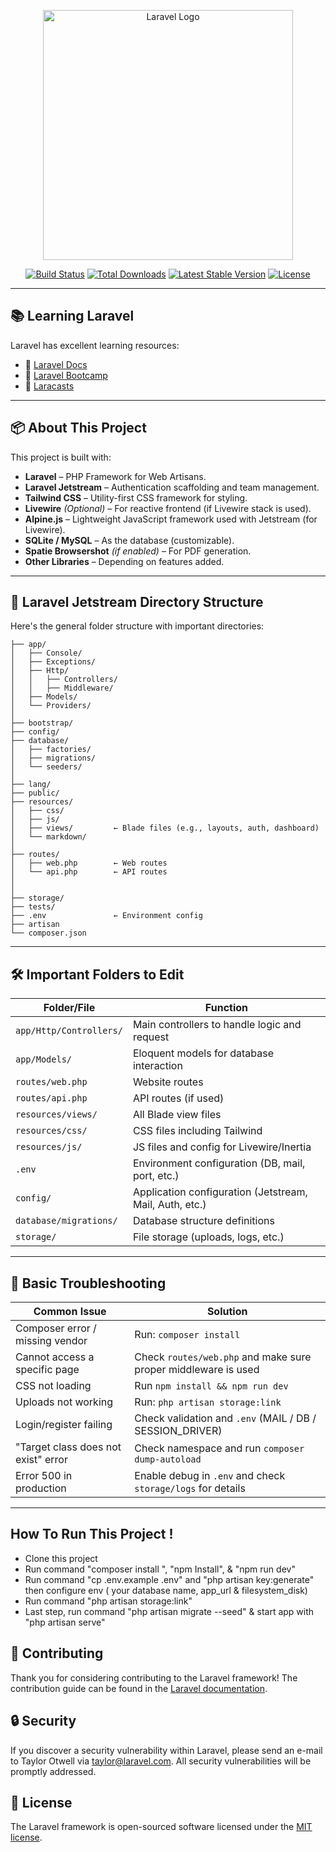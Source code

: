 <p align="center">
  <a href="https://laravel.com" target="_blank">
    <img src="https://raw.githubusercontent.com/laravel/art/master/logo-lockup/5%20SVG/2%20CMYK/1%20Full%20Color/laravel-logolockup-cmyk-red.svg" width="400" alt="Laravel Logo">
  </a>
</p>

<p align="center">
  <a href="https://github.com/laravel/framework/actions"><img src="https://github.com/laravel/framework/workflows/tests/badge.svg" alt="Build Status"></a>
  <a href="https://packagist.org/packages/laravel/framework"><img src="https://img.shields.io/packagist/dt/laravel/framework" alt="Total Downloads"></a>
  <a href="https://packagist.org/packages/laravel/framework"><img src="https://img.shields.io/packagist/v/laravel/framework" alt="Latest Stable Version"></a>
  <a href="https://packagist.org/packages/laravel/framework"><img src="https://img.shields.io/packagist/l/laravel/framework" alt="License"></a>
</p>

---

## 📚 Learning Laravel

Laravel has excellent learning resources:

- 📖 [Laravel Docs](https://laravel.com/docs)
- 🧪 [Laravel Bootcamp](https://bootcamp.laravel.com)
- 🎥 [Laracasts](https://laracasts.com)

---


## 📦 About This Project

This project is built with:

- **Laravel** – PHP Framework for Web Artisans.
- **Laravel Jetstream** – Authentication scaffolding and team management.
- **Tailwind CSS** – Utility-first CSS framework for styling.
- **Livewire** *(Optional)* – For reactive frontend (if Livewire stack is used).
- **Alpine.js** – Lightweight JavaScript framework used with Jetstream (for Livewire).
- **SQLite / MySQL** – As the database (customizable).
- **Spatie Browsershot** *(if enabled)* – For PDF generation.
- **Other Libraries** – Depending on features added.

---

## 📁 Laravel Jetstream Directory Structure

Here's the general folder structure with important directories:

```
├── app/
│   ├── Console/
│   ├── Exceptions/
│   ├── Http/
│   │   ├── Controllers/
│   │   ├── Middleware/
│   ├── Models/
│   └── Providers/
│
├── bootstrap/
├── config/
├── database/
│   ├── factories/
│   ├── migrations/
│   └── seeders/
│
├── lang/
├── public/
├── resources/
│   ├── css/
│   ├── js/
│   ├── views/         ← Blade files (e.g., layouts, auth, dashboard)
│   └── markdown/
│
├── routes/
│   ├── web.php        ← Web routes
│   └── api.php        ← API routes
│   
│
├── storage/
├── tests/
├── .env               ← Environment config
├── artisan
└── composer.json
```

---

## 🛠️ Important Folders to Edit

| **Folder/File**      | **Function**                                                               |
|----------------------|----------------------------------------------------------------------------|
| `app/Http/Controllers/` | Main controllers to handle logic and request                           |
| `app/Models/`         | Eloquent models for database interaction                                 |
| `routes/web.php`      | Website routes                                                           |
| `routes/api.php`      | API routes (if used)                                                     |
| `resources/views/`    | All Blade view files                                                     |
| `resources/css/`      | CSS files including Tailwind                                             |
| `resources/js/`       | JS files and config for Livewire/Inertia                                |
| `.env`                | Environment configuration (DB, mail, port, etc.)                         |
| `config/`             | Application configuration (Jetstream, Mail, Auth, etc.)                  |
| `database/migrations/`| Database structure definitions                                           |
| `storage/`            | File storage (uploads, logs, etc.)                                       |

---

## 🧪 Basic Troubleshooting

| **Common Issue**                        | **Solution**                                                               |
|----------------------------------------|----------------------------------------------------------------------------|
| Composer error / missing vendor        | Run: `composer install`                                                   |
| Cannot access a specific page          | Check `routes/web.php` and make sure proper middleware is used            |
| CSS not loading                        | Run `npm install && npm run dev`                                          |
| Uploads not working                    | Run: `php artisan storage:link`                                           |
| Login/register failing                 | Check validation and `.env` (MAIL / DB / SESSION_DRIVER)                  |
| "Target class does not exist" error    | Check namespace and run `composer dump-autoload`                          |
| Error 500 in production                | Enable debug in `.env` and check `storage/logs` for details               |

---

## How To Run This Project !
- Clone this project
- Run command "composer install ", "npm Install", & "npm run dev"
- Run command "cp .env.example .env" and "php artisan key:generate" then configure env ( your database name, app_url & filesystem_disk)
- Run command "php artisan storage:link"
- Last step, run command "php artisan migrate --seed" & start app with "php artisan serve"

## 🤝 Contributing

Thank you for considering contributing to the Laravel framework! The contribution guide can be found in the [Laravel documentation](https://laravel.com/docs/contributions).

## 🔒 Security

If you discover a security vulnerability within Laravel, please send an e-mail to Taylor Otwell via [taylor@laravel.com](mailto:taylor@laravel.com). All security vulnerabilities will be promptly addressed.

## 📄 License

The Laravel framework is open-sourced software licensed under the [MIT license](https://opensource.org/licenses/MIT).

